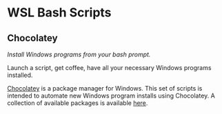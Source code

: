 # WSL Bash Scripts

## Chocolatey

*Install Windows programs from your bash prompt.*

Launch a script, get coffee, have all your necessary Windows programs installed.

[Chocolatey](https://chocolatey.org/) is a package manager for Windows. This set of scripts is
intended to automate new Windows program installs using Chocolatey. A collection of available
packages is available [here](https://chocolatey.org/packages).

